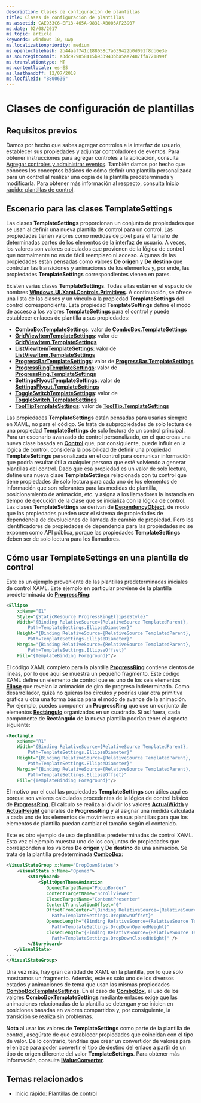 ```yaml
---
description: Clases de configuración de plantillas
title: Clases de configuración de plantillas
ms.assetid: CAE933C6-EF13-465A-9831-AB003AF23907
ms.date: 02/08/2017
ms.topic: article
keywords: windows 10, uwp
ms.localizationpriority: medium
ms.openlocfilehash: 2b44aaf741c188658c7a639422b0d091f8db6e3e
ms.sourcegitcommit: a3dc929858415b933943bba5aa7487ffa721899f
ms.translationtype: MT
ms.contentlocale: es-ES
ms.lasthandoff: 12/07/2018
ms.locfileid: "8800636"
---
```

# <a name="template-settings-classes"></a>Clases de configuración de plantillas


## <a name="prerequisites"></a>Requisitos previos

Damos por hecho que sabes agregar controles a la interfaz de usuario, establecer sus propiedades y adjuntar controladores de eventos. Para obtener instrucciones para agregar controles a la aplicación, consulta [Agregar controles y administrar eventos](https://msdn.microsoft.com/library/windows/apps/mt228345). También damos por hecho que conoces los conceptos básicos de cómo definir una plantilla personalizada para un control al realizar una copia de la plantilla predeterminada y modificarla. Para obtener más información al respecto, consulta [Inicio rápido: plantillas de control](https://msdn.microsoft.com/library/windows/apps/xaml/hh465374).

## <a name="the-scenario-for-templatesettings-classes"></a>Escenario para las clases **TemplateSettings**

Las clases **TemplateSettings** proporcionan un conjunto de propiedades que se usan al definir una nueva plantilla de control para un control. Las propiedades tienen valores como medidas de píxel para el tamaño de determinadas partes de los elementos de la interfaz de usuario. A veces, los valores son valores calculados que provienen de la lógica de control que normalmente no es de fácil reemplazo ni acceso. Algunas de las propiedades están pensadas como valores **De origen** y **De destino** que controlan las transiciones y animaciones de los elementos y, por ende, las propiedades **TemplateSettings** correspondientes vienen en pares.

Existen varias clases **TemplateSettings**. Todas ellas están en el espacio de nombres [**Windows.UI.Xaml.Controls.Primitives**](https://msdn.microsoft.com/library/windows/apps/br209818). A continuación, se ofrece una lista de las clases y un vínculo a la propiedad **TemplateSettings** del control correspondiente. Esta propiedad **TemplateSettings** define el modo de acceso a los valores **TemplateSettings** para el control y puede establecer enlaces de plantilla a sus propiedades:

-   [**ComboBoxTemplateSettings**](https://msdn.microsoft.com/library/windows/apps/br227752): valor de [**ComboBox.TemplateSettings**](https://msdn.microsoft.com/library/windows/apps/br209364)
-   [**GridViewItemTemplateSettings**](https://msdn.microsoft.com/library/windows/apps/hh738499): valor de [**GridViewItem.TemplateSettings**](https://msdn.microsoft.com/library/windows/apps/hh738503)
-   [**ListViewItemTemplateSettings**](https://msdn.microsoft.com/library/windows/apps/hh701948): valor de [**ListViewItem.TemplateSettings**](https://msdn.microsoft.com/library/windows/apps/br242923)
-   [**ProgressBarTemplateSettings**](https://msdn.microsoft.com/library/windows/apps/br227856): valor de [**ProgressBar.TemplateSettings**](https://msdn.microsoft.com/library/windows/apps/br227537)
-   [**ProgressRingTemplateSettings**](https://msdn.microsoft.com/library/windows/apps/hh702248): valor de [**ProgressRing.TemplateSettings**](https://msdn.microsoft.com/library/windows/apps/hh702581)
-   [**SettingsFlyoutTemplateSettings**](https://msdn.microsoft.com/library/windows/apps/dn298721): valor de [**SettingsFlyout.TemplateSettings**](https://msdn.microsoft.com/library/windows/apps/dn252826)
-   [**ToggleSwitchTemplateSettings**](https://msdn.microsoft.com/library/windows/apps/br209804): valor de [**ToggleSwitch.TemplateSettings**](https://msdn.microsoft.com/library/windows/apps/br209731)
-   [**ToolTipTemplateSettings**](https://msdn.microsoft.com/library/windows/apps/br209813): valor de [**ToolTip.TemplateSettings**](https://msdn.microsoft.com/library/windows/apps/br227629)

Las propiedades **TemplateSettings** están pensadas para usarlas siempre en XAML, no para el código. Se trata de subpropiedades de solo lectura de una propiedad **TemplateSettings** de solo lectura de un control principal. Para un escenario avanzado de control personalizado, en el que creas una nueva clase basada en [**Control**](https://msdn.microsoft.com/library/windows/apps/br209390) que, por consiguiente, puede influir en la lógica de control, considera la posibilidad de definir una propiedad **TemplateSettings** personalizada en el control para comunicar información que podría resultar útil a cualquier persona que esté volviendo a generar plantillas del control. Dado que esa propiedad es un valor de solo lectura, define una nueva clase **TemplateSettings** relacionada con tu control que tiene propiedades de solo lectura para cada uno de los elementos de información que son relevantes para las medidas de plantilla, posicionamiento de animación, etc. y asigna a los llamadores la instancia en tiempo de ejecución de la clase que se inicializa con la lógica de control. Las clases **TemplateSettings** se derivan de [**DependencyObject**](https://msdn.microsoft.com/library/windows/apps/br242356), de modo que las propiedades pueden usar el sistema de propiedades de dependencia de devoluciones de llamada de cambio de propiedad. Pero los identificadores de propiedades de dependencia para las propiedades no se exponen como API pública, porque las propiedades **TemplateSettings** deben ser de solo lectura para los llamadores.

## <a name="how-to-use-templatesettings-in-a-control-template"></a>Cómo usar **TemplateSettings** en una plantilla de control

Este es un ejemplo proveniente de las plantillas predeterminadas iniciales de control XAML. Este ejemplo en particular proviene de la plantilla predeterminada de [**ProgressRing**](https://msdn.microsoft.com/library/windows/apps/br227538):

```xml
<Ellipse
    x:Name="E1"
    Style="{StaticResource ProgressRingEllipseStyle}"
    Width="{Binding RelativeSource={RelativeSource TemplatedParent}, 
        Path=TemplateSettings.EllipseDiameter}"
    Height="{Binding RelativeSource={RelativeSource TemplatedParent}, 
        Path=TemplateSettings.EllipseDiameter}"
    Margin="{Binding RelativeSource={RelativeSource TemplatedParent}, 
        Path=TemplateSettings.EllipseOffset}"
    Fill="{TemplateBinding Foreground}"/>
```

El código XAML completo para la plantilla [**ProgressRing**](https://msdn.microsoft.com/library/windows/apps/br227538) contiene cientos de líneas, por lo que aquí se muestra un pequeño fragmento. Este código XAML define un elemento de control que es uno de los seis elementos [**Elipse**](/uwp/api/Windows.UI.Xaml.Shapes.Ellipse) que revelan la animación de giro de progreso indeterminado. Como desarrollador, quizá no quieras los círculos y podrías usar otra primitiva gráfica u otra una forma básica para el modo de avance de la animación. Por ejemplo, puedes componer un **ProgressRing** que use un conjunto de elementos [**Rectángulo**](/uwp/api/Windows.UI.Xaml.Shapes.Rectangle) organizados en un cuadrado. Si así fuera, cada componente de **Rectángulo** de la nueva plantilla podrían tener el aspecto siguiente:

```xml
<Rectangle
    x:Name="R1"
    Width="{Binding RelativeSource={RelativeSource TemplatedParent}, 
        Path=TemplateSettings.EllipseDiameter}"
    Height="{Binding RelativeSource={RelativeSource TemplatedParent}, 
        Path=TemplateSettings.EllipseDiameter}"
    Margin="{Binding RelativeSource={RelativeSource TemplatedParent}, 
        Path=TemplateSettings.EllipseOffset}"
    Fill="{TemplateBinding Foreground}"/>
```

El motivo por el cual las propiedades **TemplateSettings** son útiles aquí es porque son valores calculados procedentes de la lógica de control básico de [**ProgressRing**](https://msdn.microsoft.com/library/windows/apps/br227538). El cálculo se realiza al dividir los valores [**ActualWidth**](https://msdn.microsoft.com/library/windows/apps/br208709) y [**ActualHeight**](https://msdn.microsoft.com/library/windows/apps/br208707) generales de **ProgressRing** y al asignar una medida calculada a cada uno de los elementos de movimiento en sus plantillas para que los elementos de plantilla puedan cambiar el tamaño según el contenido.

Este es otro ejemplo de uso de plantillas predeterminadas de control XAML. Esta vez el ejemplo muestra uno de los conjuntos de propiedades que corresponden a los valores **De origen** y **De destino** de una animación. Se trata de la plantilla predeterminada [**ComboBox**](https://msdn.microsoft.com/library/windows/apps/br209348):

```xml
<VisualStateGroup x:Name="DropDownStates">
    <VisualState x:Name="Opened">
        <Storyboard>
            <SplitOpenThemeAnimation
               OpenedTargetName="PopupBorder"
               ContentTargetName="ScrollViewer"
               ClosedTargetName="ContentPresenter"
               ContentTranslationOffset="0"
               OffsetFromCenter="{Binding RelativeSource={RelativeSource TemplatedParent}, 
                 Path=TemplateSettings.DropDownOffset}"
               OpenedLength="{Binding RelativeSource={RelativeSource TemplatedParent}, 
                 Path=TemplateSettings.DropDownOpenedHeight}"
               ClosedLength="{Binding RelativeSource={RelativeSource TemplatedParent},
                 Path=TemplateSettings.DropDownClosedHeight}" />
        </Storyboard>
   </VisualState>
...
</VisualStateGroup>
```

Una vez más, hay gran cantidad de XAML en la plantilla, por lo que solo mostramos un fragmento. Además, este es solo uno de los diversos estados y animaciones de tema que usan las mismas propiedades [**ComboBoxTemplateSettings**](https://msdn.microsoft.com/library/windows/apps/br227752). En el caso de [**ComboBox**](https://msdn.microsoft.com/library/windows/apps/br209348), el uso de los valores **ComboBoxTemplateSettings** mediante enlaces exige que las animaciones relacionadas de la plantilla se detengan y se inicien en posiciones basadas en valores compartidos y, por consiguiente, la transición se realiza sin problemas.

**Nota**  al usar los valores de **TemplateSettings** como parte de la plantilla de control, asegúrate de que establecer propiedades que coincidan con el tipo de valor. De lo contrario, tendrías que crear un convertidor de valores para el enlace para poder convertir el tipo de destino del enlace a partir de un tipo de origen diferente del valor **TemplateSettings**. Para obtener más información, consulta [**IValueConverter**](https://msdn.microsoft.com/library/windows/apps/br209903).

## <a name="related-topics"></a>Temas relacionados

* [Inicio rápido: Plantillas de control](https://msdn.microsoft.com/library/windows/apps/xaml/hh465374)

